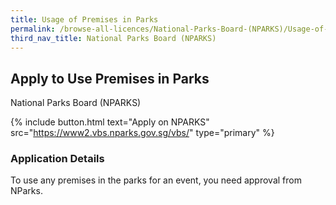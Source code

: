 ```yaml
---
title: Usage of Premises in Parks
permalink: /browse-all-licences/National-Parks-Board-(NPARKS)/Usage-of-Premises-in-Parks
third_nav_title: National Parks Board (NPARKS)
---
```


## Apply to Use Premises in Parks

National Parks Board (NPARKS)

{% include button.html text="Apply on NPARKS" src="https://www2.vbs.nparks.gov.sg/vbs/" type="primary" %}

<H3>Application Details</H3>

<p>To use any premises in the parks for an event, you need approval from NParks.</p>

